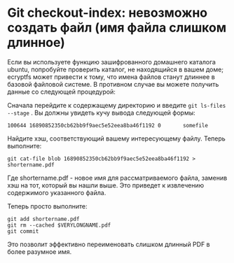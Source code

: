 # Git checkout-index: невозможно создать файл (имя файла слишком длинное)

Если вы используете функцию зашифрованного домашнего каталога ubuntu, попробуйте проверить каталог, не находящийся в вашем доме; ecryptfs может привести к тому, что имена файлов станут длиннее в базовой файловой системе. В противном случае вы можете получить данные со следующей процедурой:

Сначала перейдите к содержащему директорию и введите `git ls-files --stage` . Вы должны увидеть кучу вывода следующей формы:

```
100644 16890852350cb62bb9f9aec5e52eea8ba46f1192 0       somefile
```

Найдите хэш, соответствующий вашему интересующему файлу. Теперь выполните:

```
git cat-file blob 16890852350cb62bb9f9aec5e52eea8ba46f1192 > shortername.pdf
```

Где shortername.pdf - новое имя для рассматриваемого файла, заменив хэш на тот, который вы нашли выше. Это приведет к извлечению содержимого указанного файла.

Теперь просто выполните:

```
git add shortername.pdf
git rm --cached $VERYLONGNAME.pdf
git commit
```

Это позволит эффективно переименовать слишком длинный PDF в более разумное имя.